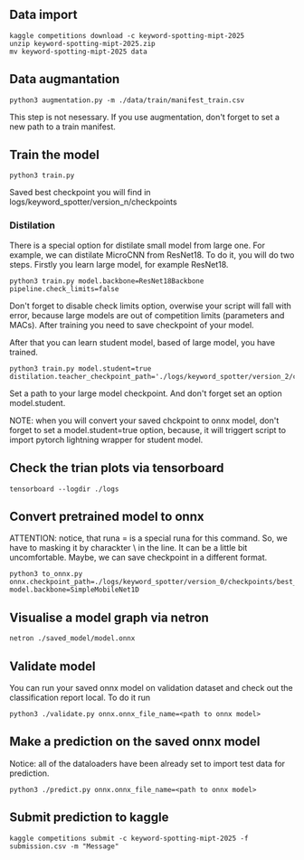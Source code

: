 ## Data import
```
kaggle competitions download -c keyword-spotting-mipt-2025
unzip keyword-spotting-mipt-2025.zip
mv keyword-spotting-mipt-2025 data
```

## Data augmantation
```commandline
python3 augmentation.py -m ./data/train/manifest_train.csv
```
This step is not nesessary. If you use augmentation, don't
forget to set a new path to a train manifest.

## Train the model
```
python3 train.py
```
Saved best checkpoint you will find in logs/keyword_spotter/version_n/checkpoints

### Distilation
There is a special option for distilate small model from large one. For example, we can distilate MicroCNN from 
ResNet18. To do it, you will do two steps. Firstly you learn large model, for example ResNet18.
```
python3 train.py model.backbone=ResNet18Backbone pipeline.check_limits=false
```
Don't forget to disable check limits option, overwise your script will fall with error, because large models are out 
of competition limits (parameters and MACs). After training you need to save checkpoint of your model.

After that you can learn student model, based of large model, you have trained.
```
python3 train.py model.student=true distilation.teacher_checkpoint_path='./logs/keyword_spotter/version_2/checkpoints/best_epoch\=07_val_acc\=0.91.ckpt'
```
Set a path to your large model checkpoint. And don't forget set an option model.student.

NOTE: when you will convert your saved chckpoint to onnx model, don't forget to set a  model.student=true option,
because, it will triggert script to import pytorch lightning wrapper for student model.

## Check the trian plots via tensorboard
```
tensorboard --logdir ./logs
```

## Convert pretrained model to onnx
ATTENTION: notice, that runa = is a special runa for this command. So, we have to masking it by charackter \ in the line.
It can be a little bit uncomfortable. Maybe, we can save checkpoint in a different format.
```
python3 to_onnx.py onnx.checkpoint_path=./logs/keyword_spotter/version_0/checkpoints/best_epoch\=08_val_acc\=0.90.ckpt model.backbone=SimpleMobileNet1D
```

## Visualise a model graph via netron
```
netron ./saved_model/model.onnx
```

## Validate model
You can run your saved onnx model on validation dataset and check out the classification report 
local. To do it run
```
python3 ./validate.py onnx.onnx_file_name=<path to onnx model>
```

## Make a prediction on the saved onnx model
Notice: all of the dataloaders have been already set to import test data for prediction.
```
python3 ./predict.py onnx.onnx_file_name=<path to onnx model>
```

## Submit prediction to kaggle
```
kaggle competitions submit -c keyword-spotting-mipt-2025 -f submission.csv -m "Message"
```